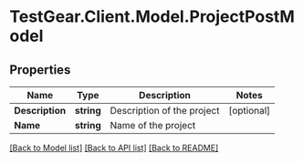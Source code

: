 # TestGear.Client.Model.ProjectPostModel

## Properties

Name | Type | Description | Notes
------------ | ------------- | ------------- | -------------
**Description** | **string** | Description of the project | [optional] 
**Name** | **string** | Name of the project | 

[[Back to Model list]](../README.md#documentation-for-models) [[Back to API list]](../README.md#documentation-for-api-endpoints) [[Back to README]](../README.md)

